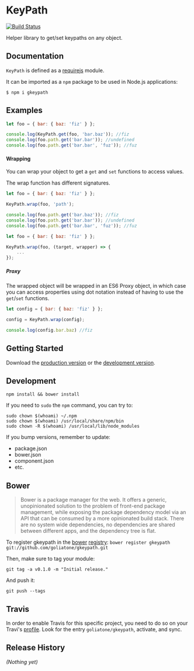 # KeyPath

[![Build Status](https://secure.travis-ci.org/goliatone/gkeypath.png)](http://travis-ci.org/goliatone/gkeypath)

Helper library to get/set keypaths on any object.

## Documentation

`KeyPath` is defined as a [requirejs][1] module. 

It can  be imported as a `npm` package to be used in Node.js applications:

```
$ npm i gkeypath
```

## Examples

```js
let foo = { bar: { baz: 'fiz' } };

console.log(KeyPath.get(foo, 'bar.baz')); //fiz
console.log(foo.path.get('bar.bar')); //undefined
console.log(foo.path.get('bar.bar', 'fuz')); //fuz
```

#### Wrapping

You can wrap your object to get a `get` and `set` functions to access values.

The wrap function has different signatures.

```js
let foo = { bar: { baz: 'fiz' } };

KeyPath.wrap(foo, 'path');

console.log(foo.path.get('bar.baz')); //fiz
console.log(foo.path.get('bar.bar')); //undefined
console.log(foo.path.get('bar.bar', 'fuz')); //fuz
```

```js
let foo = { bar: { baz: 'fiz' } };

KeyPath.wrap(foo, (target, wrapper) => {
    ...
});
```

##### Proxy

The wrapped object will be wrapped in an ES6 Proxy object, in which case you can access properties using dot notation instead of having to use the `get`/`set` functions.

```js
let config = { bar: { baz: 'fiz' } };

config = KeyPath.wrap(config);

console.log(config.bar.baz) //fiz
```

## Getting Started

Download the [production version][min] or the [development version][max].

[min]: https://raw.github.com/emiliano/gkeypath/master/dist/gkeypath.min.js
[max]: https://raw.github.com/emiliano/gkeypath/master/dist/gkeypath.js

## Development
`npm install && bower install`

If you need to `sudo` the `npm` command, you can try to:

```terminal
sudo chown $(whoami) ~/.npm
sudo chown $(whoami) /usr/local/share/npm/bin
sudo chown -R $(whoami) /usr/local/lib/node_modules
```


If you bump versions, remember to update:
- package.json
- bower.json
- component.json
- etc.


## Bower

>Bower is a package manager for the web. It offers a generic, unopinionated solution to the problem of front-end package management, while exposing the package dependency model via an API that can be consumed by a more opinionated build stack. There are no system wide dependencies, no dependencies are shared between different apps, and the dependency tree is flat.

To register gkeypath in the [bower](http://bower.io/) [registry](http://sindresorhus.com/bower-components/):
`bower register gkeypath git://github.com/goliatone/gkeypath.git`

Then, make sure to tag your module:

`git tag -a v0.1.0 -m "Initial release."`

And push it:

`git push --tags`


## Travis

In order to enable Travis for this specific project, you need to do so on your Travi's [profile](https://travis-ci.org/profile). Look for the entry `goliatone/gkeypath`, activate, and sync.

## Release History
_(Nothing yet)_


[1]: http://requirejs.org
